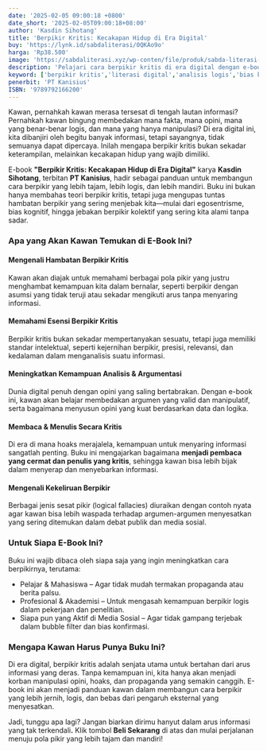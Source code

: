 ```yaml
---
date: '2025-02-05 09:00:18 +0800'
date_short: '2025-02-05T09:00:18+08:00'
author: 'Kasdin Sihotang'
title: 'Berpikir Kritis: Kecakapan Hidup di Era Digital'
buy: 'https://lynk.id/sabdaliterasi/0QKAo9o'
harga: 'Rp38.500'
image: 'https://sabdaliterasi.xyz/wp-conten/file/produk/sabda-literasi-berpikir-kritis-kecakapan-hidup-di-era-digital.jpg'
description: 'Pelajari cara berpikir kritis di era digital dengan e-book ini! Panduan lengkap untuk mengasah logika, mengenali hoaks, dan menyaring informasi dengan lebih cerdas'
keyword: ['berpikir kritis','literasi digital','analisis logis','bias kognitif','hoaks','argumentasi','kecakapan hidup']
penerbit: 'PT Kanisius'
ISBN: '9789792166200'
---
```

<p>Kawan, pernahkah kawan merasa tersesat di tengah lautan informasi? Pernahkah kawan bingung membedakan mana fakta, mana opini, mana yang benar-benar logis, dan mana yang hanya manipulasi? Di era digital ini, kita dibanjiri oleh begitu banyak informasi, tetapi sayangnya, tidak semuanya dapat dipercaya. Inilah mengapa berpikir kritis bukan sekadar keterampilan, melainkan kecakapan hidup yang wajib dimiliki.</p><p>E-book <strong>"Berpikir Kritis: Kecakapan Hidup di Era Digital"</strong> karya <strong>Kasdin Sihotang</strong>, terbitan <strong>PT Kanisius</strong>, hadir sebagai panduan untuk membangun cara berpikir yang lebih tajam, lebih logis, dan lebih mandiri. Buku ini bukan hanya membahas teori berpikir kritis, tetapi juga mengupas tuntas hambatan berpikir yang sering menjebak kita—mulai dari egosentrisme, bias kognitif, hingga jebakan berpikir kolektif yang sering kita alami tanpa sadar.</p><h3><strong>Apa yang Akan Kawan Temukan di E-Book Ini?</strong></h3><h4><strong>Mengenali Hambatan Berpikir Kritis</strong></h4><p>Kawan akan diajak untuk memahami berbagai pola pikir yang justru menghambat kemampuan kita dalam bernalar, seperti berpikir dengan asumsi yang tidak teruji atau sekadar mengikuti arus tanpa menyaring informasi.</p><h4><strong>Memahami Esensi Berpikir Kritis</strong></h4><p>Berpikir kritis bukan sekadar mempertanyakan sesuatu, tetapi juga memiliki standar intelektual, seperti kejernihan berpikir, presisi, relevansi, dan kedalaman dalam menganalisis suatu informasi.</p><h4><strong>Meningkatkan Kemampuan Analisis &amp; Argumentasi</strong></h4><p>Dunia digital penuh dengan opini yang saling bertabrakan. Dengan e-book ini, kawan akan belajar membedakan argumen yang valid dan manipulatif, serta bagaimana menyusun opini yang kuat berdasarkan data dan logika.</p><h4><strong>Membaca &amp; Menulis Secara Kritis</strong></h4><p>Di era di mana hoaks merajalela, kemampuan untuk menyaring informasi sangatlah penting. Buku ini mengajarkan bagaimana <strong>menjadi pembaca yang cermat dan penulis yang kritis</strong>, sehingga kawan bisa lebih bijak dalam menyerap dan menyebarkan informasi.</p><h4><strong>Mengenali Kekeliruan Berpikir</strong></h4><p>Berbagai jenis sesat pikir (logical fallacies) diuraikan dengan contoh nyata agar kawan bisa lebih waspada terhadap argumen-argumen menyesatkan yang sering ditemukan dalam debat publik dan media sosial.</p><h3><strong>Untuk Siapa E-Book Ini?</strong></h3><p>Buku ini wajib dibaca oleh siapa saja yang ingin meningkatkan cara berpikirnya, terutama:</p><ul><li>Pelajar &amp; Mahasiswa – Agar tidak mudah termakan propaganda atau berita palsu.</li><li>Profesional &amp; Akademisi – Untuk mengasah kemampuan berpikir logis dalam pekerjaan dan penelitian.</li><li>Siapa pun yang Aktif di Media Sosial – Agar tidak gampang terjebak dalam bubble filter dan bias konfirmasi.</li></ul><h3><strong>Mengapa Kawan Harus Punya Buku Ini?</strong></h3><p>Di era digital, berpikir kritis adalah senjata utama untuk bertahan dari arus informasi yang deras. Tanpa kemampuan ini, kita hanya akan menjadi korban manipulasi opini, hoaks, dan propaganda yang semakin canggih. E-book ini akan menjadi panduan kawan dalam membangun cara berpikir yang lebih jernih, logis, dan bebas dari pengaruh eksternal yang menyesatkan.</p><p>Jadi, tunggu apa lagi? Jangan biarkan dirimu hanyut dalam arus informasi yang tak terkendali<strong>.</strong> Klik tombol <strong>Beli Sekarang</strong> di atas dan mulai perjalanan menuju pola pikir yang lebih tajam dan mandiri!</p>